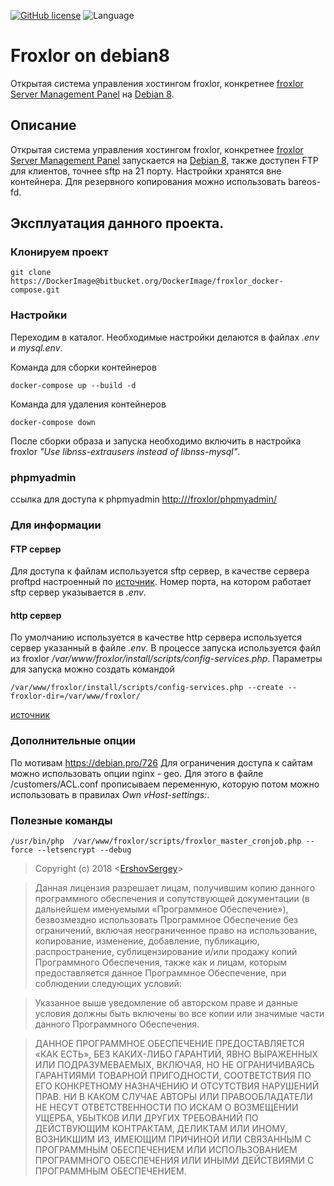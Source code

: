 [![GitHub license](https://img.shields.io/badge/license-MIT-blue.svg)](https://raw.githubusercontent.com/github.com/ErshovSergey/master/LICENSE) ![Language](https://img.shields.io/badge/language-bash-yellowgreen.svg)
# Froxlor on debian8
Открытая система управления хостингом froxlor, конкретнее [froxlor Server Management Panel](https://www.froxlor.org/) на [Debian 8](https://www.debian.org/releases/stable/).

## Описание
Открытая система управления хостингом froxlor, конкретнее [froxlor Server Management Panel](https://www.froxlor.org/) запускается на [Debian 8](https://www.debian.org/releases/stable/), также доступен FTP для клиентов, точнее sftp на 21 порту. Настройки хранятся вне контейнера. Для резервного копирования можно использовать bareos-fd. 
## Эксплуатация данного проекта.
### Клонируем проект
```shell
git clone https://DockerImage@bitbucket.org/DockerImage/froxlor_docker-compose.git
```
### Настройки
Переходим в каталог. 
Необходимые настройки делаются в файлах _.env_ и _mysql.env_.

Команда для сборки контейнеров
```
docker-compose up --build -d
```
Команда для удаления контейнеров
```
docker-compose down
``` 
После сборки образа и запуска необходимо включить в настройка froxlor _"Use libnss-extrausers instead of libnss-mysql"_.

### phpmyadmin
ссылка для доступа к phpmyadmin
[http://<domain>/froxlor/phpmyadmin/](http://<domain>/froxlor/phpmyadmin/)

### Для информации
#### FTP сервер
Для доступа к файлам используется sftp сервер, в качестве сервера proftpd настроенный по [источник](https://forum.froxlor.org/index.php?/topic/12753-configuring-proftpd-to-act-as-sftp-server/).
Номер порта, на котором работает sftp сервер указывается в _.env_.

#### http сервер
По умолчанию используется в качестве http сервера используется сервер указанный в файле _.env_.
В процессе запуска используется файл из froxlor _/var/www/froxlor/install/scripts/config-services.php_.
Параметры для запуска можно создать командой
```
/var/www/froxlor/install/scripts/config-services.php --create --froxlor-dir=/var/www/froxlor/
```
[источник](https://github.com/Froxlor/Froxlor/issues/535)

### Дополнительные опции
По мотивам https://debian.pro/726
Для ограничения доступа к сайтам можно использовать опции nginx - geo. Для этого в файле /customers/ACL.conf прописываем переменную, которую потом можно использовать в правилах _Own vHost-settings:_.


### Полезные команды
```
/usr/bin/php  /var/www/froxlor/scripts/froxlor_master_cronjob.php --force --letsencrypt --debug
```

> Copyright (c) 2018 &lt;[ErshovSergey](http://github.com/ErshovSergey/)&gt;

> Данная лицензия разрешает лицам, получившим копию данного программного обеспечения и сопутствующей документации (в дальнейшем именуемыми «Программное Обеспечение»), безвозмездно использовать Программное Обеспечение без ограничений, включая неограниченное право на использование, копирование, изменение, добавление, публикацию, распространение, сублицензирование и/или продажу копий Программного Обеспечения, также как и лицам, которым предоставляется данное Программное Обеспечение, при соблюдении следующих условий:

> Указанное выше уведомление об авторском праве и данные условия должны быть включены во все копии или значимые части данного Программного Обеспечения.

> ДАННОЕ ПРОГРАММНОЕ ОБЕСПЕЧЕНИЕ ПРЕДОСТАВЛЯЕТСЯ «КАК ЕСТЬ», БЕЗ КАКИХ-ЛИБО ГАРАНТИЙ, ЯВНО ВЫРАЖЕННЫХ ИЛИ ПОДРАЗУМЕВАЕМЫХ, ВКЛЮЧАЯ, НО НЕ ОГРАНИЧИВАЯСЬ ГАРАНТИЯМИ ТОВАРНОЙ ПРИГОДНОСТИ, СООТВЕТСТВИЯ ПО ЕГО КОНКРЕТНОМУ НАЗНАЧЕНИЮ И ОТСУТСТВИЯ НАРУШЕНИЙ ПРАВ. НИ В КАКОМ СЛУЧАЕ АВТОРЫ ИЛИ ПРАВООБЛАДАТЕЛИ НЕ НЕСУТ ОТВЕТСТВЕННОСТИ ПО ИСКАМ О ВОЗМЕЩЕНИИ УЩЕРБА, УБЫТКОВ ИЛИ ДРУГИХ ТРЕБОВАНИЙ ПО ДЕЙСТВУЮЩИМ КОНТРАКТАМ, ДЕЛИКТАМ ИЛИ ИНОМУ, ВОЗНИКШИМ ИЗ, ИМЕЮЩИМ ПРИЧИНОЙ ИЛИ СВЯЗАННЫМ С ПРОГРАММНЫМ ОБЕСПЕЧЕНИЕМ ИЛИ ИСПОЛЬЗОВАНИЕМ ПРОГРАММНОГО ОБЕСПЕЧЕНИЯ ИЛИ ИНЫМИ ДЕЙСТВИЯМИ С ПРОГРАММНЫМ ОБЕСПЕЧЕНИЕМ.

